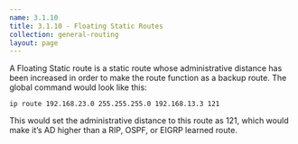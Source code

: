 ```yaml
---
name: 3.1.10
title: 3.1.10 - Floating Static Routes
collection: general-routing
layout: page
---
```

A Floating Static route is a static route whose administrative distance has been increased in order to make the route function as a backup route. The global command would look like this:
```
ip route 192.168.23.0 255.255.255.0 192.168.13.3 121
```
This would set the administrative distance to this route as 121, which would make it’s AD higher than a RIP, OSPF, or EIGRP learned route.